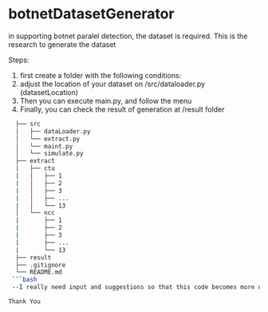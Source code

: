 # botnetDatasetGenerator
in supporting botnet paralel detection, the dataset is required. This is the research to generate the dataset

Steps:
1. first create a folder with the following conditions:
2. adjust the location of your dataset on /src/dataloader.py (datasetLocation)
3. Then you can execute main.py, and follow the menu
4. Finally, you can check the result of generation at /result folder
```bash
  ├── src
  │   ├── dataLoader.py
  │   └── extract.py
  │   └── maint.py
  │   └── simulate.py
  ├── extract
  │   ├── ctu
  |   │   ├── 1
  |   │   ├── 2
  |   │   ├── 3
  |   │   ├── ...
  |   │   └── 13
  │   └── ncc
  |       ├── 1
  |       ├── 2
  |       ├── 3
  |       ├── ...
  |       └── 13
  ├── result
  ├── .gitignore
  └── README.md
 ```bash
 --I really need input and suggestions so that this code becomes more userfriendly--

Thank You

